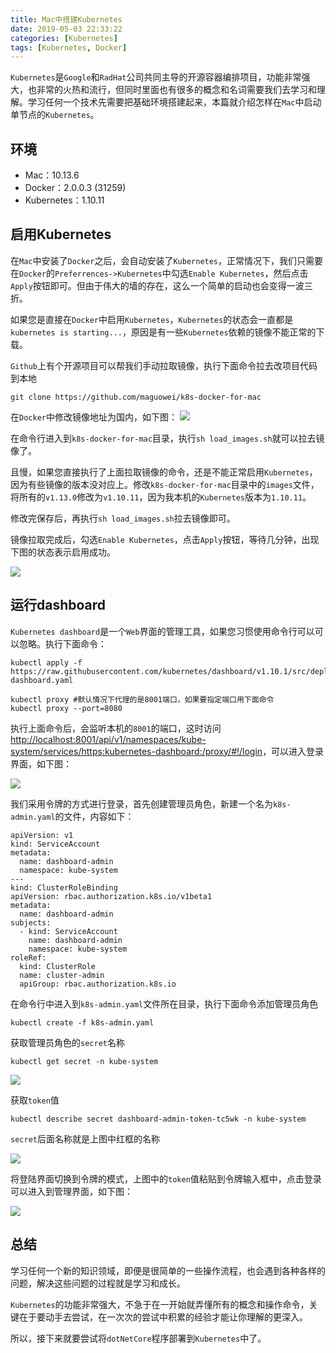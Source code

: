 ```yaml
---
title: Mac中搭建Kubernetes
date: 2019-05-03 22:33:22
categories: [Kubernetes]
tags: [Kubernetes, Docker]
---
```


`Kubernetes`是`Google`和`RadHat`公司共同主导的开源容器编排项目，功能非常强大，也非常的火热和流行，但同时里面也有很多的概念和名词需要我们去学习和理解。学习任何一个技术先需要把基础环境搭建起来，本篇就介绍怎样在`Mac`中启动单节点的`Kubernetes`。

<!--more-->

## 环境

* Mac：10.13.6
* Docker：2.0.0.3 (31259)
* Kubernetes：1.10.11

## 启用Kubernetes

在`Mac`中安装了`Docker`之后，会自动安装了`Kubernetes`，正常情况下，我们只需要在`Docker`的`Preferrences->Kubernetes`中勾选`Enable Kubernetes`，然后点击`Apply`按钮即可。但由于伟大的墙的存在，这么一个简单的启动也会变得一波三折。

如果您是直接在`Docker`中启用`Kubernetes`，`Kubernetes`的状态会一直都是`kubernetes is starting...`，原因是有一些`Kubernetes`依赖的镜像不能正常的下载。

`Github`上有个开源项目可以帮我们手动拉取镜像，执行下面命令拉去改项目代码到本地

```
git clone https://github.com/maguowei/k8s-docker-for-mac
```

在`Docker`中修改镜像地址为国内，如下图：
![](http://fwhyy.com/img/post/2019/15567225722418.jpg)

在命令行进入到`k8s-docker-for-mac`目录，执行`sh load_images.sh`就可以拉去镜像了。

且慢，如果您直接执行了上面拉取镜像的命令，还是不能正常启用`Kubernetes`，因为有些镜像的版本没对应上。修改`k8s-docker-for-mac`目录中的`images`文件，将所有的`v1.13.0`修改为`v1.10.11`，因为我本机的`Kubernetes`版本为`1.10.11`。

修改完保存后，再执行`sh load_images.sh`拉去镜像即可。

镜像拉取完成后，勾选`Enable Kubernetes`，点击`Apply`按钮，等待几分钟，出现下图的状态表示启用成功。

![](http://fwhyy.com/img/post/2019/15567540349620.jpg)

## 运行dashboard

`Kubernetes dashboard`是一个`Web`界面的管理工具，如果您习惯使用命令行可以可以忽略。执行下面命令：

```
kubectl apply -f https://raw.githubusercontent.com/kubernetes/dashboard/v1.10.1/src/deploy/recommended/kubernetes-dashboard.yaml

kubectl proxy #默认情况下代理的是8001端口，如果要指定端口用下面命令
kubectl proxy --port=8080
```

执行上面命令后，会监听本机的`8001`的端口，这时访问[http://localhost:8001/api/v1/namespaces/kube-system/services/https:kubernetes-dashboard:/proxy/#!/login](http://localhost:8001/api/v1/namespaces/kube-system/services/https:kubernetes-dashboard:/proxy/#!/login)，可以进入登录界面，如下图：

![](http://fwhyy.com/img/post/2019/15568109851103.jpg)

我们采用令牌的方式进行登录，首先创建管理员角色，新建一个名为`k8s-admin.yaml`的文件，内容如下：

```
apiVersion: v1
kind: ServiceAccount
metadata:
  name: dashboard-admin
  namespace: kube-system
---
kind: ClusterRoleBinding
apiVersion: rbac.authorization.k8s.io/v1beta1
metadata:
  name: dashboard-admin
subjects:
  - kind: ServiceAccount
    name: dashboard-admin
    namespace: kube-system
roleRef:
  kind: ClusterRole
  name: cluster-admin
  apiGroup: rbac.authorization.k8s.io
```

在命令行中进入到`k8s-admin.yaml`文件所在目录，执行下面命令添加管理员角色

```
kubectl create -f k8s-admin.yaml
```

获取管理员角色的`secret`名称

```
kubectl get secret -n kube-system
```

![](http://fwhyy.com/img/post/2019/15568427869920.jpg)

获取`token`值

```
kubectl describe secret dashboard-admin-token-tc5wk -n kube-system
```

`secret`后面名称就是上图中红框的名称

![](http://fwhyy.com/img/post/2019/15568429574365.jpg)

将登陆界面切换到令牌的模式，上图中的`token`值粘贴到令牌输入框中，点击登录可以进入到管理界面，如下图：

![](http://fwhyy.com/img/post/2019/15568430909701.jpg)

## 总结

学习任何一个新的知识领域，即便是很简单的一些操作流程，也会遇到各种各样的问题，解决这些问题的过程就是学习和成长。

`Kubernetes`的功能非常强大，不急于在一开始就弄懂所有的概念和操作命令，关键在于要动手去尝试，在一次次的尝试中积累的经验才能让你理解的更深入。

所以，接下来就要尝试将`dotNetCore`程序部署到`Kubernetes`中了。

